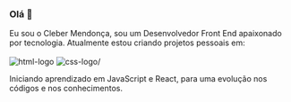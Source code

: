 ### Olá 👋

Eu  sou  o Cleber Mendonça, sou um Desenvolvedor Front End apaixonado por tecnologia. 
Atualmente estou criando projetos  pessoais em:  
<br>
<img src="https://img.shields.io/badge/HTML5-E34F26?style=for-the-badge&logo=html5&logoColor=white" alt=html-logo />
<img src="https://img.shields.io/badge/CSS3-1572B6?style=for-the-badge&logo=css3&logoColor=white" alt=css-logo/>
<br>

Iniciando aprendizado em JavaScript e React, para uma evolução nos códigos e nos conhecimentos.

